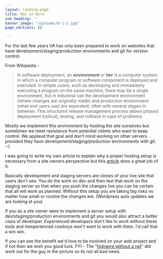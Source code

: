 ```yaml
---
layout: landing-page
title: Man on Wire
sub_heading: ''
banner_image: "/uploads/0-1-1.jpg"
page_sections: []

---
```

For the last few years VA has only been prepared to work on websites that have development/staging/production environments and git for version control.

From Wikipedia -

> In software deployment, an **environment** or **tier** is a computer system in which a computer program or software component is deployed and executed. In simple cases, such as developing and immediately executing a program on the same machine, there may be a single environment, but in industrial use the _development_ environment (where changes are originally made) and _production_ environment (what end users use) are separated; often with several stages in between. This structured release management process allows phased deployment (rollout), testing, and rollback in case of problems.

Mostly we implement this environment by hosting the site ourselves but sometimes we meet resistance from potential clients who want to keep control. We applaud that goal and don't mind working on other servers provided they have development/staging/production environments with git. :-)

I was going to write my own article to explain why a proper hosting setup is necessary from a site owners perspective but this [article](http://chrislema.com/staging-environment/) does a great job of it.

Basically development and staging servers are clones of your live site that users don't see. You do the work on dev and then test that work on the staging server so that when you push the changes live you can be certain that all will work as planned. Without this setup you are taking big risks no matter how small or routine the changes are. (Wordpress auto updates we are looking at you)

If you as a site owner were to implement a server setup with dev/staging/production environments and git you would also attract a better class of developer. Experienced developers don't like to work without these tools and inexperienced cowboys won't want to work with them. I'd call that a win win.

If you can see the benefit we'd love to be involved on your web project and if not then we wish you good luck. FYI - The "[highwire without a net](http://www.magpictures.com/manonwire/)" did work out for the guy in the picture so its not all bad news.